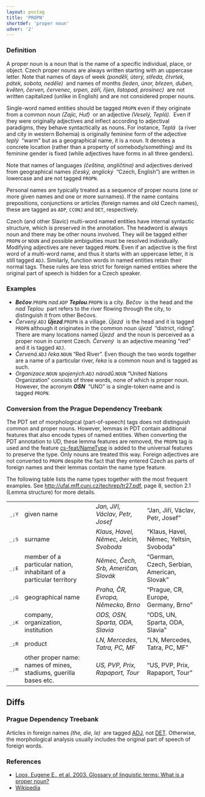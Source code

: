 ```yaml
---
layout: postag
title: 'PROPN'
shortdef: 'proper noun'
udver: '2'
---
```


### Definition

A proper noun is a noun that is the name
of a specific individual, place, or object.
Czech proper nouns are always written starting with an uppercase letter.
Note that names of days of week
_(pondělí, úterý, středa, čtvrtek, pátek, sobota, neděle)&nbsp;_
and names of months
_(leden, únor, březen, duben, květen, červen, červenec, srpen, září, říjen, listopad, prosinec)&nbsp;_
are not written capitalized (unlike in English)
and are not considered proper nouns.

Single-word named entities should be tagged `PROPN` even if they originate
from a common noun _(Zajíc, Huť)&nbsp;_ or an adjective _(Veselý, Teplá).&nbsp;_
Even if they were originally adjectives and inflect according to adjectival
paradigms, they behave syntactically as nouns. For instance, _Teplá&nbsp;_
(a river and city in western Bohemia) is originally feminine form of the
adjective _teplý&nbsp;_ “warm” but as a geographical name, it is a noun.
It denotes a concrete location (rather than a property of somebody/something)
and its feminine gender is fixed (while adjectives have forms in all three
genders).

Note that names of languages _(čeština, angličtina)_
and adjectives derived from geographical names _(český, anglický&nbsp;_ “Czech, English”)
are written in lowercase and are not tagged `PROPN`.

Personal names are typically treated as a sequence of proper nouns
(one or more given names and one or more surnames).
If the name contains prepositions, conjunctions or articles (foreign names
and old Czech names), these are tagged as `ADP`, `CCONJ` and `DET`,
respectively.

Czech (and other Slavic) multi-word named entities have internal syntactic
structure, which is preserved in the annotation. The headword is always noun
and there may be other nouns involved. They will be tagged either `PROPN` or
`NOUN` and possible ambiguities must be resolved individually.
Modifying adjectives are never tagged `PROPN`. Even if an adjective is the
first word of a multi-word name, and thus it starts with an uppercase letter,
it is still tagged `ADJ`.
Similarly, function words in named entities retain their normal tags.
These rules are less strict for foreign named entities where the original
part of speech is hidden for a Czech speaker.

### Examples

- _<b>Bečov</b>_.`PROPN` _nad_.`ADP` _<b>Teplou</b>_.`PROPN` is a city. _Bečov&nbsp;_ is the head
  and the _nad Teplou&nbsp;_ part refers to the river flowing through the city,
  to distinguish it from other Bečovs.
- _Červený_.`ADJ` _<b>Újezd</b>_.`PROPN` is a village. _Újezd&nbsp;_ is the head and it is
  tagged `PROPN` although it originates in the common noun _újezd&nbsp;_ “district, riding”.
  There are many locations named _Újezd&nbsp;_ and the noun is perceived as a proper
  noun in current Czech. _Červený&nbsp;_ is an adjective meaning “red” and it is
  tagged `ADJ`.
- _Červená_.`ADJ` _řeka_.`NOUN` “Red River”. Even though the two words
  together are a name of a particular river, _řeka_ is a common noun and is
  tagged as such.
- _Organizace_.`NOUN` _spojených_.`ADJ` _národů_.`NOUN` “United Nations Organization”
  consists of three words, none of which is proper noun. However, the acronym
  _<b>OSN</b>&nbsp;_ “UNO” is a single-token name and is tagged `PROPN`.

### Conversion from the Prague Dependency Treebank

The PDT set of morphological (part-of-speech) tags does not distinguish
common and proper nouns. However, lemmas in PDT contain additional features
that also encode types of named entities. When converting the PDT annotation
to UD, these lemma features are removed, the `PROPN` tag is used and the feature
[cs-feat/NameType]() is added to the universal features to preserve the type.
Only nouns are treated this way.
Foreign adjectives are not converted to `PROPN` despite the fact
that they entered Czech as parts of foreign names and their lemmas contain
the name type feature.

The following table lists the name types together with the most frequent examples.
See <a href="http://ufal.mff.cuni.cz/techrep/tr27.pdf">http://ufal.mff.cuni.cz/techrep/tr27.pdf</a>,
page 8, section 2.1 (Lemma structure) for more details.

<table>
<tr><td><tt>_;Y</tt></td><td>given name</td><td><em>Jan, Jiří, Václav, Petr, Josef</em></td><td>“Jan, Jiří, Václav, Petr, Josef”</td></tr>
<tr><td><tt>_;S</tt></td><td>surname</td><td><em>Klaus, Havel, Němec, Jelcin, Svoboda</em></td><td>“Klaus, Havel, Němec, Yeltsin, Svoboda”</td></tr>
<tr><td><tt>_;E</tt></td><td>member of a particular nation, inhabitant of a particular territory</td><td><em>Němec, Čech, Srb, Američan, Slovák</em></td><td>“German, Czech, Serbian, American, Slovak”</td></tr>
<tr><td><tt>_;G</tt></td><td>geographical name</td><td><em>Praha, ČR, Evropa, Německo, Brno</em></td><td>“Prague, CR, Europe, Germany, Brno”</td></tr>
<tr><td><tt>_;K</tt></td><td>company, organization, institution</td><td><em>ODS, OSN, Sparta, ODA, Slavia</em></td><td>“ODS, UN, Sparta, ODA, Slavia”</td></tr>
<tr><td><tt>_;R</tt></td><td>product</td><td><em>LN, Mercedes, Tatra, PC, MF</em></td><td>“LN, Mercedes, Tatra, PC, MF”</td></tr>
<tr><td><tt>_;m</tt></td><td>other proper name: names of mines, stadiums, guerilla bases etc.</td><td><em>US, PVP, Prix, Rapaport, Tour</em></td><td>“US, PVP, Prix, Rapaport, Tour”</td></tr>
</table>

## Diffs

### Prague Dependency Treebank

Articles in foreign names _(the, die, le)&nbsp;_ are tagged [ADJ](), not [DET]().
Otherwise, the morphological analysis usually includes the original part of speech of foreign words.

### References

- [Loos, Eugene E., et al. 2003. Glossary of linguistic terms: What is a proper noun?](http://www-01.sil.org/linguistics/GlossaryOfLinguisticTerms/WhatIsAProperNoun.htm)
- [Wikipedia](http://en.wikipedia.org/wiki/Proper_noun)
<!-- Interlanguage links updated Po lis 14 15:34:35 CET 2022 -->
